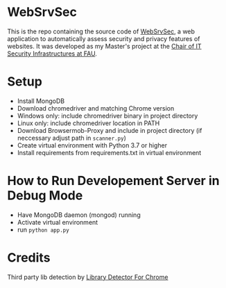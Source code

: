 # WebSrvSec
This is the repo containing the source code of [WebSrvSec](https://websrvsec.cs.fau.de), a web application to automatically assess security and privacy features of websites.
It was developed as my Master's project at the [Chair of IT Security Infrastructures at FAU](https://www.cs1.tf.fau.de/).

# Setup
- Install MongoDB
- Download chromedriver and matching Chrome version
- Windows only: include chromedriver binary in project directory
- Linux only: include chromedriver location in PATH
- Download Browsermob-Proxy and include in project directory (if neccessary adjust path in `scanner.py`)
- Create virtual environment with Python 3.7 or higher
- Install requirements from requirements.txt in virtual environment

# How to Run Developement Server in Debug Mode
- Have MongoDB daemon (mongod) running
- Activate virtual environment
- run `python app.py`

# Credits
Third party lib detection by [Library Detector For Chrome](https://github.com/johnmichel/Library-Detector-for-Chrome)
